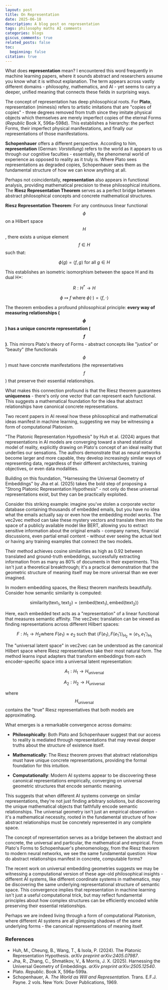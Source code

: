 ```yaml
---
layout: post
title: On Representation 
date: 2025-06-18
description: A blog post on representation
tags: philosophy maths AI comments
categories: blogs
giscus_comments: true
related_posts: false
toc:
  beginning: false
citation: true
---
```



What does **representation** mean? I encountered this word frequently in machine learning papers, where it sounds abstract and researchers assume you know what it is without explanation. The term appears across vastly different domains - philosophy, mathematics, and AI - yet seems to carry a deeper, unified meaning that connects these fields in surprising ways.


The concept of representation has deep philosophical roots. For **Plato**, representation (mimesis) refers to artistic imitations that are "copies of copies" - three degrees removed from truth since they imitate physical objects which themselves are merely imperfect copies of the eternal Forms (*Republic* Book X, 596a-598d). This establishes a hierarchy: the perfect Forms, their imperfect physical manifestations, and finally our representations of those manifestations.

**Schopenhauer** offers a different perspective. According to him, **representation** (German: *Vorstellung*) refers to the world as it appears to us through our cognitive faculties - essentially, the phenomenal world of experience as opposed to reality as it truly is. Where Plato sees representations as degraded copies, Schopenhauer sees them as the fundamental structure of how we can know anything at all.


Perhaps not coincidentally, **representation** also appears in functional analysis, providing mathematical precision to these philosophical intuitions. The **Riesz Representation Theorem** serves as a perfect bridge between abstract philosophical concepts and concrete mathematical structures.

**Riesz Representation Theorem**: For any continuous linear functional $$ \phi $$ on a Hilbert space $$ H $$, there exists a unique element $$ f \in H $$ such that:

$$\phi(g) = \langle f, g \rangle \text{ for all } g \in H$$

This establishes an isometric isomorphism between the space H and its dual H*:

$$
R: H^* \to H
$$  

$$
\phi \mapsto f \text{ where } \phi(\cdot) = \langle f, \cdot \rangle
$$


The theorem embodies a profound philosophical principle: **every way of measuring relationships ($$ \phi $$) has a unique concrete representation ($$ f $$)**. This mirrors Plato's theory of Forms - abstract concepts like "justice" or "beauty" (the functionals $$ \phi $$) must have concrete manifestations (the representatives $$ f $$) that preserve their essential relationships.

What makes this connection profound is that the Riesz theorem guarantees **uniqueness** - there's only one vector that can represent each functional. This suggests a mathematical foundation for the idea that abstract relationships have canonical concrete representations.

Two recent papers in AI reveal how these philosophical and mathematical ideas manifest in machine learning, suggesting we may be witnessing a form of computational Platonism.


"The Platonic Representation Hypothesis" by Huh et al. (2024) argues that representations in AI models are converging toward a shared statistical model of reality, explicitly drawing on Plato's concept of an ideal reality that underlies our sensations. The authors demonstrate that as neural networks become larger and more capable, they develop increasingly similar ways of representing data, regardless of their different architectures, training objectives, or even data modalities.


Building on this foundation, "Harnessing the Universal Geometry of Embeddings" by Jha et al. (2025) takes the bold step of proposing a "Strong Platonic Representation Hypothesis" - not only do these universal representations exist, but they can be practically exploited.

Consider this striking example: imagine you've stolen a corporate vector database containing thousands of embedded emails, but you have no idea what the emails actually say or even how the embedding model works. The vec2vec method can take these mystery vectors and translate them into the space of a publicly available model like BERT, allowing you to extract sensitive information about the original emails - company names, financial discussions, even partial email content - without ever seeing the actual text or having any training examples that connect the two models.

Their method achieves cosine similarities as high as 0.92 between translated and ground-truth embeddings, successfully extracting information from as many as 80% of documents in their experiments. This isn't just a theoretical breakthrough; it's a practical demonstration that the geometric structure of meaning itself may be more universal than we ever imagined.

In modern embedding spaces, the Riesz theorem manifests beautifully. Consider how semantic similarity is computed:

$$\text{similarity}(\text{text}_1, \text{text}_2) = \langle \text{embed}(\text{text}_1), \text{embed}(\text{text}_2) \rangle$$

Here, each embedded text acts as a "representation" of a linear functional that measures semantic affinity. The vec2vec translation can be viewed as finding representations across different Hilbert spaces:

$$
F: H_1 \to H_2
\text{where } F(e_1) \approx e_2 \text{ such that } \langle F(e_1), F(e_1') \rangle_{H_2} \approx \langle e_1, e_1' \rangle_{H_1}
$$


The "universal latent space" in vec2vec can be understood as the canonical Hilbert space where Riesz representatives take their most natural form. The method learns input adapters that transform embeddings from each encoder-specific space into a universal latent representation:

$$
A_1: H_1 \to H_{\text{universal}}
$$ 

$$
A_2: H_2 \to H_{\text{universal}}
$$

where $$ H_{\text{universal}} $$ contains the "true" Riesz representatives that both models are approximating.

What emerges is a remarkable convergence across domains:

- **Philosophically**: Both Plato and Schopenhauer suggest that our access to reality is mediated through representations that may reveal deeper truths about the structure of existence itself.

- **Mathematically**: The Riesz theorem proves that abstract relationships must have unique concrete representations, providing the formal foundation for this intuition.

- **Computationally**: Modern AI systems appear to be discovering these canonical representations empirically, converging on universal geometric structures that encode semantic meaning.

This suggests that when different AI systems converge on similar representations, they're not just finding arbitrary solutions, but discovering the unique mathematical objects that faithfully encode semantic relationships. The universal geometry isn't just an empirical observation - it's a mathematical necessity, rooted in the fundamental structure of how abstract relationships must be concretely represented in any complete space.


The concept of representation serves as a bridge between the abstract and concrete, the universal and particular, the mathematical and empirical. From Plato's Forms to Schopenhauer's phenomenology, from the Riesz theorem to modern neural networks, we see the same fundamental question: How do abstract relationships manifest in concrete, computable forms?

The recent work on universal embedding geometries suggests we may be witnessing a computational version of these age-old philosophical insights - different AI systems, like different coordinate systems in mathematics, may be discovering the same underlying representational structure of semantic space. This convergence implies that representation in machine learning isn't just a useful computational trick, but may reflect fundamental principles about how complex structures can be efficiently encoded while preserving their essential relationships.

Perhaps we are indeed living through a form of computational Platonism, where different AI systems are all glimpsing shadows of the same underlying forms - the canonical representations of meaning itself.

### References

- Huh, M., Cheung, B., Wang, T., & Isola, P. (2024). The Platonic Representation Hypothesis. *arXiv preprint arXiv:2405.07987*.
- Jha, R., Zhang, C., Shmatikov, V., & Morris, J. X. (2025). Harnessing the Universal Geometry of Embeddings. *arXiv preprint arXiv:2505.12540*.
- Plato. *Republic*. Book X, 596a-599a.
- Schopenhauer, A. *The World as Will and Representation*. Trans. E.F.J. Payne. 2 vols. New York: Dover Publications, 1969.